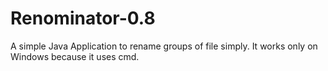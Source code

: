 # Renominator-0.8
A simple Java Application to rename groups of file simply.
It works only on Windows because it uses cmd.
